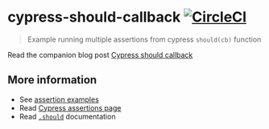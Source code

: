 # cypress-should-callback [![CircleCI](https://circleci.com/gh/bahmutov/cypress-should-callback.svg?style=svg)](https://circleci.com/gh/bahmutov/cypress-should-callback)

> Example running multiple assertions from cypress `should(cb)` function

Read the companion blog post [Cypress should callback](https://glebbahmutov.com/blog/cypress-should-callback/)

## More information

- See [assertion examples](https://example.cypress.io/commands/assertions)
- Read [Cypress assertions page](https://on.cypress.io/assertions)
- Read [`.should`](https://on.cypress.io/should) documentation
